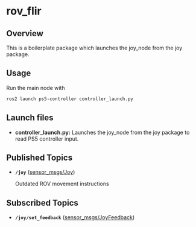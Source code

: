 # rov_flir

<!-- TODO -->

## Overview

This is a boilerplate package which launches the joy_node from the joy package.

## Usage

Run the main node with

```bash
ros2 launch ps5-controller controller_launch.py
```

## Launch files

* **controller_launch.py:** Launches the joy_node from the joy package to read PS5 controller input.

## Published Topics

* **`/joy`** ([sensor_msgs/Joy])

    Outdated ROV movement instructions 

## Subscribed Topics

* **`/joy/set_feedback`** ([sensor_msgs/JoyFeedback])

[sensor_msgs/Joy]: https://docs.ros.org/en/noetic/api/sensor_msgs/html/msg/Joy.html
[sensor_msgs/JoyFeedback]: https://docs.ros.org/en/noetic/api/sensor_msgs/html/msg/JoyFeedback.html